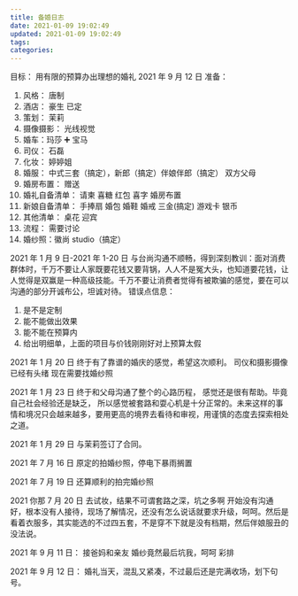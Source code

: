 ```yaml
---
title: 备婚日志
date: 2021-01-09 19:02:49
updated: 2021-01-09 19:02:49
tags:
categories:
---
```


目标： 用有限的预算办出理想的婚礼 2021 年 9 月 12 日
准备：

1. 风格： 唐制
2. 酒店： 豪生 已定
3. 策划： 茉莉
4. 摄像摄影： 光线视觉
5. 婚车：玛莎 ➕ 宝马
6. 司仪： 石磊
7. 化妆： 婷婷姐
8. 婚服： 中式三套（搞定），新郎（搞定）伴娘伴郎（搞定） 双方父母
9. 婚房布置： 赠送
10. 婚礼自备清单： 请柬 喜糖 红包 喜字 婚房布置
11. 新娘自备清单： 手捧扇 婚包 婚鞋 婚戒 三金(搞定) 游戏卡 银币
12. 其他清单： 桌花 迎宾
13. 流程： 需要讨论
14. 婚纱照：徽尚 studio（搞定）

2021 年 1 月 9 日-2021 年 1-20 日
与台尚沟通不顺畅，得到深刻教训：面对消费群体时，千万不要让人家既要花钱又要背锅，人人不是冤大头，也知道要花钱，让人觉得是双赢是一种高级技能。千万不要让消费者觉得有被欺骗的感觉，要在可以沟通的部分开诚布公，坦诚对待。
错误点信息：

1. 是不是定制
2. 能不能做出效果
3. 能不能在预算内
4. 给出明细单，上面的项目与价钱刚刚好对上预算太假

2021 年 1 月 20 日
终于有了靠谱的婚庆的感觉，希望这次顺利。
司仪和摄影摄像已经有头绪
现在需要找婚纱照

2021 年 1 月 23 日
终于和父母沟通了整个的心路历程， 感觉还是很有帮助。毕竟自己社会经验还是缺乏， 所以感觉被套路和耍心机是十分正常的。未来这样的事情和境况只会越来越多，要用更高的境界去看待和审视，用谨慎的态度去探索相处之道。

2021 年 1 月 29 日
与茉莉签订了合同。

2021 年 7 月 16 日
原定的拍婚纱照，停电下暴雨搁置

2021 年 7 月 19 日
还算顺利的拍完婚纱照

2021 你那 7 月 20 日
去试妆，结果不可谓套路之深，坑之多啊
开始没有沟通好，根本没有人接待，现场了解情况，还没有怎么说话就要求升级，呵呵。然后是看着衣服多，其实能选的不过四五套，不是穿不下就是没有档期，然后伴娘服丑的没法说。

2021 年 9 月 11 日：
接爸妈和亲友
婚纱竟然最后坑我，呵呵
彩排

2021 年 9 月 12 日：
婚礼当天，混乱又紧凑，不过最后还是完满收场，划下句号。

